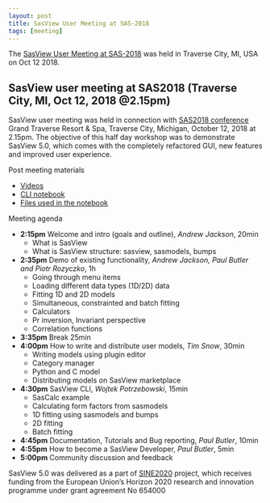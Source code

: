 ```yaml
---
layout: post
title: SasView User Meeting at SAS-2018
tags: [meeting]
---
```


The [SasView User Meeting at SAS-2018](http://www.sasview.org/meetings/sas2018.html) was held in Traverse City, MI, USA on Oct 12 2018.

SasView user meeting at SAS2018 (Traverse City, MI, Oct 12, 2018 @2.15pm)
-------------------------------------------------------------------------

SasView user meeting was held in connection with [SAS2018 conference](http://sas2018.anl.gov/) Grand Traverse Resort & Spa, Traverse City, Michigan, October 12, 2018 at 2.15pm. The objective of this half day workshop was to demonstrate SasView 5.0, which comes with the completely refactored GUI, new features and improved user experience.

Post meeting materials

*   [Videos](https://www.youtube.com/channel/UCxvD3ysXJ05l6MgY7YKjEFQ/)
*   [CLI notebook](SasView_CLI_overview.html)
*   [Files used in the notebook](https://github.com/SasView/documents/tree/master/Meetings/User_Meeting_2018/notebook_files)

Meeting agenda

*   **2:15pm** Welcome and intro (goals and outline), _Andrew Jackson_, 20min
    *   What is SasView
    *   What is SasView structure: sasview, sasmodels, bumps
*   **2:35pm** Demo of existing functionality, _Andrew Jackson, Paul Butler and Piotr Rozyczko_, 1h
    *   Going through menu items
    *   Loading different data types (1D/2D) data
    *   Fitting 1D and 2D models
    *   Simultaneous, constrainted and batch fitting
    *   Calculators
    *   Pr inversion, Invariant perspective
    *   Correlation functions
*   **3:35pm** Break 25min
*   **4:00pm** How to write and distribute user models, _Tim Snow_, 30min
    *   Writing models using plugin editor
    *   Category manager
    *   Python and C model
    *   Distributing models on SasView marketplace
*   **4:30pm** SasView CLI, _Wojtek Potrzebowski_, 15min
    *   SasCalc example
    *   Calculating form factors from sasmodels
    *   1D fitting using sasmodels and bumps
    *   2D fitting
    *   Batch fitting
*   **4:45pm** Documentation, Tutorials and Bug reporting, _Paul Butler_, 10min
*   **4:55pm** How to become a SasView Developer, _Paul Butler_, 5min
*   **5:00pm** Community discussion and feedback

SasView 5.0 was delivered as a part of [SINE2020](http://sine2020.eu/) project, which receives funding from the European Union’s Horizon 2020 research and innovation programme under grant agreement No 654000